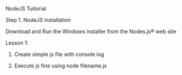 NodeJS Tuitorial

Step 1. NodeJS installation

Download and Run the Windows installer from the Nodes.js® web site


Lesson 1: 

1. Create simple js file with console log

2. Execute js fine using node filename.js
